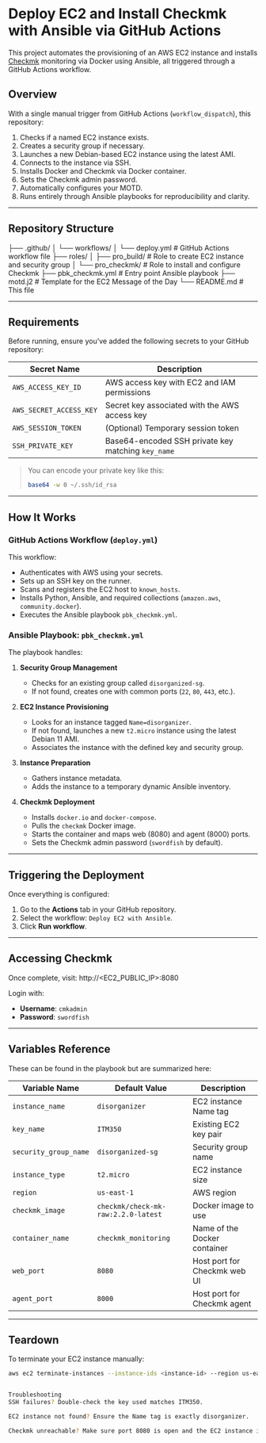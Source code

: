 #  Deploy EC2 and Install Checkmk with Ansible via GitHub Actions

This project automates the provisioning of an AWS EC2 instance and installs [Checkmk](https://checkmk.com/) monitoring via Docker using Ansible, all triggered through a GitHub Actions workflow.

##  Overview

With a single manual trigger from GitHub Actions (`workflow_dispatch`), this repository:

1. Checks if a named EC2 instance exists.
2. Creates a security group if necessary.
3. Launches a new Debian-based EC2 instance using the latest AMI.
4. Connects to the instance via SSH.
5. Installs Docker and Checkmk via Docker container.
6. Sets the Checkmk admin password.
7. Automatically configures your MOTD.
8. Runs entirely through Ansible playbooks for reproducibility and clarity.


---

##  Repository Structure

 ├── .github/
 │ └── workflows/
 │ └── deploy.yml # GitHub Actions workflow file
 ├── roles/
 │ ├── pro_build/ # Role to create EC2 instance and security group 
 │ └── pro_checkmk/ # Role to install and configure Checkmk 
 ├── pbk_checkmk.yml # Entry point Ansible playbook 
 ├── motd.j2 # Template for the EC2 Message of the Day 
 └── README.md # This file

---

##  Requirements

Before running, ensure you’ve added the following secrets to your GitHub repository:

| Secret Name             | Description                                      |
|------------------------|---------------------------------------------------|
| `AWS_ACCESS_KEY_ID`    | AWS access key with EC2 and IAM permissions       |
| `AWS_SECRET_ACCESS_KEY`| Secret key associated with the AWS access key     |
| `AWS_SESSION_TOKEN`    | (Optional) Temporary session token                |
| `SSH_PRIVATE_KEY`      | Base64-encoded SSH private key matching `key_name`|

> You can encode your private key like this:
> ```bash
> base64 -w 0 ~/.ssh/id_rsa
> ```

---

##  How It Works

### GitHub Actions Workflow (`deploy.yml`)
This workflow:

- Authenticates with AWS using your secrets.
- Sets up an SSH key on the runner.
- Scans and registers the EC2 host to `known_hosts`.
- Installs Python, Ansible, and required collections (`amazon.aws`, `community.docker`).
- Executes the Ansible playbook `pbk_checkmk.yml`.

### Ansible Playbook: `pbk_checkmk.yml`

The playbook handles:

1. **Security Group Management**
   - Checks for an existing group called `disorganized-sg`.
   - If not found, creates one with common ports (`22`, `80`, `443`, etc.).

2. **EC2 Instance Provisioning**
   - Looks for an instance tagged `Name=disorganizer`.
   - If not found, launches a new `t2.micro` instance using the latest Debian 11 AMI.
   - Associates the instance with the defined key and security group.

3. **Instance Preparation**
   - Gathers instance metadata.
   - Adds the instance to a temporary dynamic Ansible inventory.

4. **Checkmk Deployment**
   - Installs `docker.io` and `docker-compose`.
   - Pulls the `checkmk` Docker image.
   - Starts the container and maps web (8080) and agent (8000) ports.
   - Sets the Checkmk admin password (`swordfish` by default).

---

##  Triggering the Deployment

Once everything is configured:

1. Go to the **Actions** tab in your GitHub repository.
2. Select the workflow: `Deploy EC2 with Ansible`.
3. Click **Run workflow**.


---

##  Accessing Checkmk

Once complete, visit:
http://<EC2_PUBLIC_IP>:8080


Login with:
- **Username**: `cmkadmin`
- **Password**: `swordfish`


---

##  Variables Reference

These can be found in the playbook but are summarized here:

| Variable Name         | Default Value     | Description                           |
|-----------------------|-------------------|---------------------------------------|
| `instance_name`       | `disorganizer`    | EC2 instance Name tag                 |
| `key_name`            | `ITM350`          | Existing EC2 key pair                 |
| `security_group_name` | `disorganized-sg` | Security group name                   |
| `instance_type`       | `t2.micro`        | EC2 instance size                     |
| `region`              | `us-east-1`       | AWS region                            |
| `checkmk_image`       | `checkmk/check-mk-raw:2.2.0-latest` | Docker image to use |
| `container_name`      | `checkmk_monitoring` | Name of the Docker container       |
| `web_port`            | `8080`            | Host port for Checkmk web UI          |
| `agent_port`          | `8000`            | Host port for Checkmk agent           |

---

## Teardown

To terminate your EC2 instance manually:

```bash
aws ec2 terminate-instances --instance-ids <instance-id> --region us-east-1


Troubleshooting
SSH failures? Double-check the key used matches ITM350.

EC2 instance not found? Ensure the Name tag is exactly disorganizer.

Checkmk unreachable? Make sure port 8080 is open and the EC2 instance is running.
